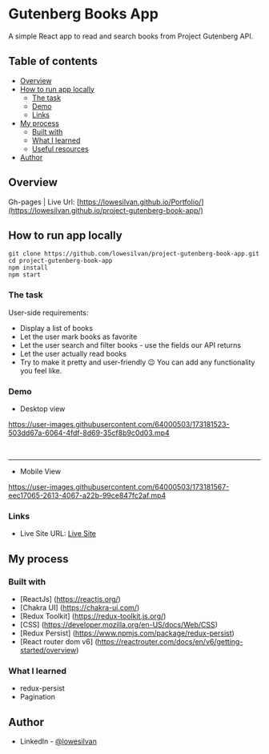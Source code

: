 # Gutenberg Books App

A simple React app to read and search books from Project Gutenberg API. 

## Table of contents

- [Overview](#overview)
- [How to run app locally](#how-to-run-app-locally)
  - [The task](#the-task)
  - [Demo](#demo)
  - [Links](#links)
- [My process](#my-process)
  - [Built with](#built-with)
  - [What I learned](#what-i-learned)
  - [Useful resources](#useful-resources)
- [Author](#author)

## Overview

Gh-pages | Live Url: [https://lowesilvan.github.io/Portfolio/](https://lowesilvan.github.io/project-gutenberg-book-app/)

## How to run app locally

```
git clone https://github.com/lowesilvan/project-gutenberg-book-app.git
cd project-gutenberg-book-app
npm install
npm start
```
### The task

User-side requirements:

- Display a list of books
- Let the user mark books as favorite
- Let the user search and filter books - use the fields our API returns
- Let the user actually read books
- Try to make it pretty and user-friendly 😉 You can add any functionality you feel like.

### Demo

- Desktop view 
<p text-align="center" justify-content="center">


https://user-images.githubusercontent.com/64000503/173181523-503dd67a-6064-4fdf-8d69-35cf8b9c0d03.mp4


</p>

<br />
<hr />

- Mobile View
<p text-align="center" justify-content="center">

https://user-images.githubusercontent.com/64000503/173181567-eec17065-2613-4067-a22b-99ce847fc2af.mp4

</p>


### Links

- Live Site URL: [Live Site](https://lowesilvan.github.io/project-gutenberg-book-app/)

## My process

### Built with

- [ReactJs] (https://reactjs.org/)
- [Chakra UI] (https://chakra-ui.com/)
- [Redux Toolkit] (https://redux-toolkit.js.org/)
- [CSS] (https://developer.mozilla.org/en-US/docs/Web/CSS)
- [Redux Persist] (https://www.npmjs.com/package/redux-persist)
- [React router dom v6] (https://reactrouter.com/docs/en/v6/getting-started/overview)


### What I learned

- redux-persist
- Pagination

## Author

- LinkedIn - [@lowesilvan](https://www.linkedin.com/in/lowesilvan)

